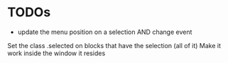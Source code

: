 # TODOs

* update the menu position on a selection AND change event

Set the class .selected on blocks that have the selection (all of it)
Make it work inside the window it resides